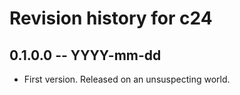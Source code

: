 # Revision history for c24

## 0.1.0.0 -- YYYY-mm-dd

* First version. Released on an unsuspecting world.
